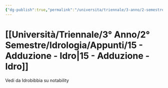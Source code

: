 ```yaml
---
{"dg-publish":true,"permalink":"/universita/triennale/3-anno/2-semestre/idrologia/appunti/15-adduzione-idro/","tags":["UNI"]}
---
```



# [[Università/Triennale/3° Anno/2° Semestre/Idrologia/Appunti/15 - Adduzione - Idro\|15 - Adduzione - Idro]]

Vedi da Idrobibbia su notability


      